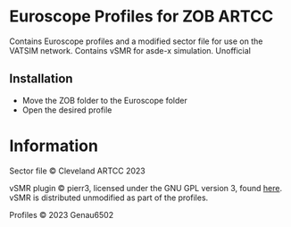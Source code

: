 # Euroscope Profiles for ZOB ARTCC

Contains Euroscope profiles and a modified sector file for use on the VATSIM network. Contains vSMR for asde-x simulation. Unofficial

## Installation

- Move the ZOB folder to the Euroscope folder
- Open the desired profile


# Information

Sector file © Cleveland ARTCC 2023


vSMR plugin © pierr3, licensed under the GNU GPL version 3, found [here](https://github.com/pierr3/vSMR/blob/master/LICENSE). vSMR is distributed unmodified as part of the profiles.


Profiles © 2023 Genau6502